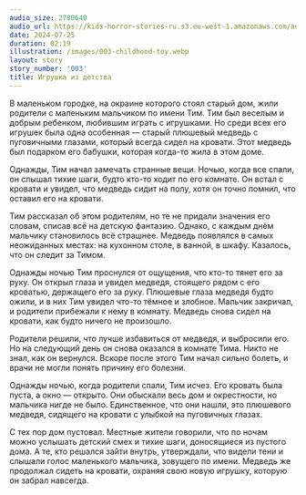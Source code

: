 ```yaml
---
audio_size: 2780640
audio_url: https://kids-horror-stories-ru.s3.eu-west-1.amazonaws.com/audio/003-childhood-toy.mp3
date: 2024-07-25
duration: 02:19
illustration: /images/003-childhood-toy.webp
layout: story
story_number: '003'
title: Игрушка из детства
---
```


В маленьком городке, на окраине которого стоял старый дом, жили родители с маленьким мальчиком по имени Тим. Тим был веселым и добрым ребенком, любившим играть с игрушками. Но среди всех его игрушек была одна особенная — старый плюшевый медведь с пуговичными глазами, который всегда сидел на кровати. Этот медведь был подарком его бабушки, которая когда-то жила в этом доме.

Однажды, Тим начал замечать странные вещи. Ночью, когда все спали, он слышал тихие шаги, будто кто-то ходит по его комнате. Он встал с кровати и увидел, что медведь сидит на полу, хотя он точно помнил, что оставил его на кровати.

Тим рассказал об этом родителям, но те не придали значения его словам, списав всё на детскую фантазию. Однако, с каждым днём мальчику становилось всё страшнее. Медведь появлялся в самых неожиданных местах: на кухонном столе, в ванной, в шкафу. Казалось, что он следит за Тимом.

Однажды ночью Тим проснулся от ощущения, что кто-то тянет его за руку. Он открыл глаза и увидел медведя, стоящего рядом с его кроватью, держащего его за руку. Плюшевые глаза медведя будто ожили, и в них Тим увидел что-то тёмное и злобное. Мальчик закричал, и родители прибежали к нему в комнату. Медведь снова сидел на кровати, как будто ничего не произошло.

Родители решили, что лучше избавиться от медведя, и выбросили его. Но на следующий день он снова оказался в комнате Тима. Никто не знал, как он вернулся. Вскоре после этого Тим начал сильно болеть, и врачи не могли понять причину его болезни.

Однажды ночью, когда родители спали, Тим исчез. Его кровать была пуста, а окно — открыто. Они обыскали весь дом и окрестности, но мальчика нигде не было. Единственное, что они нашли, это плюшевого медведя, сидящего на кровати с улыбкой на пуговичных глазах.

С тех пор дом пустовал. Местные жители говорили, что по ночам можно услышать детский смех и тихие шаги, доносящиеся из пустого дома. А те, кто решался зайти внутрь, утверждали, что видели тени и слышали голос маленького мальчика, зовущего по имени. Медведь же продолжал сидеть на кровати, охраняя свою новую игрушку, которую он забрал навсегда.